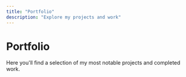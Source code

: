 ```yaml
---
title: "Portfolio"
description: "Explore my projects and work"
---
```


# Portfolio

Here you'll find a selection of my most notable projects and completed work. 